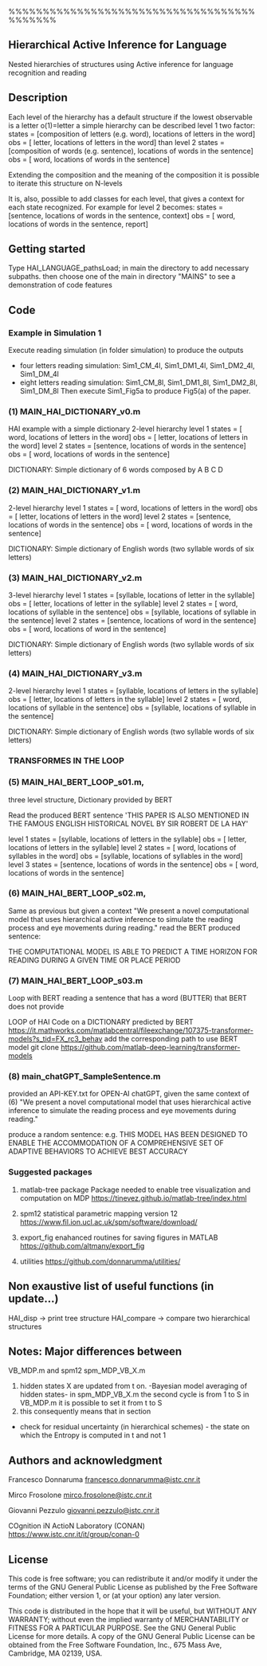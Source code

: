 %%%%%%%%%%%%%%%%%%%%%%%%%%%%%%%%%%%%%%%%%%%
## Hierarchical Active Inference for Language
Nested hierarchies of structures using Active inference 
for language recognition and reading 
## Description
Each level of the hierarchy has a default structure if the lowest observable is a letter o(1)=letter  a simple hierarchy can be described
level 1 
two factor:
states  = [composition of letters (e.g. word), locations of letters in the word]
obs     = [ letter,  locations of letters in the word]
than level 2
states  = [composition of words (e.g. sentence), locations of words in the sentence]
obs     = [ word,  locations of words in the sentence]

Extending the composition and the meaning of the composition it is possible to iterate this structure on N-levels

It is, also, possible to add classes for each level, that gives a context for each state recognized.
For example for level 2 becomes:
states  = [sentence, locations of words in the sentence, context]
obs     = [    word, locations of words in the sentence,  report]

## Getting started
Type HAI_LANGUAGE_pathsLoad; in main the directory to add necessary subpaths.
then choose one of the main in directory "MAINS" to see a demonstration of code features

## Code
### Example in Simulation 1
Execute reading simulation (in folder simulation) to produce the outputs
- four letters reading simulation:  Sim1_CM_4l, Sim1_DM1_4l, Sim1_DM2_4l, Sim1_DM_4l 
- eight letters reading simulation: Sim1_CM_8l, Sim1_DM1_8l, Sim1_DM2_8l, Sim1_DM_8l 
Then execute Sim1_Fig5a to produce Fig5(a) of the paper. 

### (1) MAIN_HAI_DICTIONARY_v0.m
HAI example with a simple dictionary
2-level hierarchy 
level 1 
states  = [    word, locations of letters in the word]
obs     = [  letter, locations of letters in the word]
level 2
states  = [sentence, locations of words in the sentence]
obs     = [    word, locations of words in the sentence]

DICTIONARY: Simple dictionary of 6 words composed by A B C D 

### (2) MAIN_HAI_DICTIONARY_v1.m
2-level hierarchy 
level 1 
states  = [    word, locations of letters in the word]
obs     = [  letter, locations of letters in the word]
level 2
states  = [sentence, locations of words in the sentence]
obs     = [    word, locations of words in the sentence]

DICTIONARY: Simple dictionary of English words (two syllable words of six letters)

### (3) MAIN_HAI_DICTIONARY_v2.m
3-level hierarchy 
level 1 
states  = [syllable, locations of  letter  in the syllable]
obs     = [  letter, locations of  letter  in the syllable]
level 2
states  = [    word, locations of syllable in the sentence]
obs     = [syllable, locations of syllable in the sentence]
level 2 
states  = [sentence, locations of   word   in the sentence]
obs     = [    word, locations of   word   in the sentence]

DICTIONARY: Simple dictionary of English words (two syllable words of six letters)

### (4) MAIN_HAI_DICTIONARY_v3.m
2-level hierarchy 
level 1 
states  = [syllable, locations of  letters in the syllable]
obs     = [  letter, locations of  letters in the syllable]
level 2
states  = [    word, locations of syllable in the sentence]
obs     = [syllable, locations of syllable in the sentence]

DICTIONARY: Simple dictionary of English words (two syllable words of six letters)

### TRANSFORMES IN THE LOOP

### (5) MAIN_HAI_BERT_LOOP_s01.m, 
three level structure, Dictionary provided by BERT

Read the produced BERT sentence 'THIS PAPER IS ALSO MENTIONED IN THE FAMOUS ENGLISH HISTORICAL NOVEL BY SIR ROBERT DE LA HAY'

level 1 
states  = [syllable, locations of letters in the syllable]
obs     = [  letter, locations of letters in the syllable]
level 2
states  = [    word, locations of syllables in the word]
obs     = [syllable, locations of syllables in the word]
level 3
states  = [sentence, locations of words in the sentence]
obs     = [    word, locations of words in the sentence]

### (6) MAIN_HAI_BERT_LOOP_s02.m, 
Same as previous but given a context
"We present a novel computational model that uses hierarchical active inference to simulate the reading process and eye movements during reading." 
read the BERT produced sentence:

THE COMPUTATIONAL MODEL IS ABLE TO PREDICT A TIME HORIZON FOR READING DURING A GIVEN TIME OR PLACE PERIOD


### (7) MAIN_HAI_BERT_LOOP_s03.m

Loop with BERT reading a sentence that has a word (BUTTER) that BERT does not provide


LOOP of HAI Code on a DICTIONARY predicted by BERT
https://it.mathworks.com/matlabcentral/fileexchange/107375-transformer-models?s_tid=FX_rc3_behav
add the corresponding path to use BERT model
git clone https://github.com/matlab-deep-learning/transformer-models 

### (8) main_chatGPT_SampleSentence.m

provided an API-KEY.txt for OPEN-AI chatGPT, given the same context of (6)
"We present a novel computational model that uses hierarchical active inference to simulate the reading process and eye movements during reading." 

produce a random sentence:
e.g. THIS MODEL HAS BEEN DESIGNED TO ENABLE THE ACCOMMODATION OF A COMPREHENSIVE SET OF ADAPTIVE BEHAVIORS TO ACHIEVE BEST ACCURACY

### Suggested packages

1. matlab-tree package 
Package needed to enable tree visualization and computation on MDP
https://tinevez.github.io/matlab-tree/index.html  

2.  spm12
statistical parametric mapping version 12
https://www.fil.ion.ucl.ac.uk/spm/software/download/

3. export_fig
enahanced routines for saving figures in MATLAB
https://github.com/altmany/export_fig

4. utilities
https://github.com/donnarumma/utilities/

## Non exaustive list of useful functions (in update...)
HAI_disp    -> print tree structure
HAI_compare -> compare two hierarchical structures

## Notes: Major differences between 
VB_MDP.m and spm12 spm_MDP_VB_X.m

1) hidden states X are updated from t on.
-Bayesian model averaging of hidden states-
in spm_MDP_VB_X.m the second cycle is from 1 to S
in VB_MDP.m it is possible to set it from t to S
2) this consequently means that in section
- check for residual uncertainty (in hierarchical schemes) -
the state on which the Entropy is computed in t and not 1

## Authors and acknowledgment

Francesco Donnaruma	francesco.donnarumma@istc.cnr.it

Mirco Frosolone     mirco.frosolone@istc.cnr.it

Giovanni Pezzulo	giovanni.pezzulo@istc.cnr.it

COgnition iN ActioN Laboratory (CONAN)
https://www.istc.cnr.it/it/group/conan-0


## License
This code is free software; you can redistribute it and/or modify
it under the terms of the GNU General Public License as published by
the Free Software Foundation; either version 1, or (at your option)
any later version.

This code is distributed in the hope that it will be useful,
but WITHOUT ANY WARRANTY; without even the implied warranty of
MERCHANTABILITY or FITNESS FOR A PARTICULAR PURPOSE.  See the
GNU General Public License for more details. A copy of the GNU 
General Public License can be obtained from the 
Free Software Foundation, Inc., 675 Mass Ave, Cambridge, MA 02139, USA.
